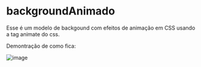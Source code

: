 # backgroundAnimado

Esse é um modelo de backgound com efeitos de animação em CSS usando a tag animate do css. 

Demontração de como fica:

![image](https://user-images.githubusercontent.com/44410208/113332742-f6324880-92f7-11eb-91c0-bc9d0ff52d7e.png)
